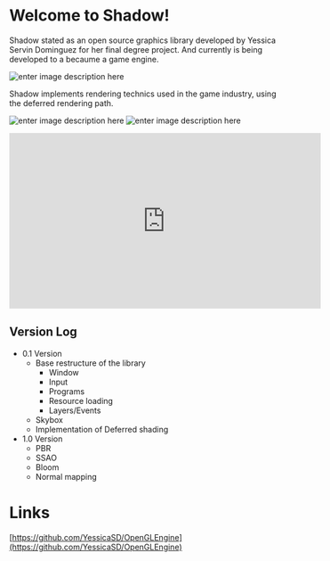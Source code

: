 # Welcome to Shadow!
Shadow stated as an open source graphics library developed by Yessica Servin Dominguez for her final degree project. And currently is being developed to a becaume a game engine.

![enter image description here](https://github.com/YessicaSD/Shadow_Engine/blob/master/docs/resources/shadowOverview.png?raw=true)

Shadow implements rendering technics used in the game industry, using the deferred rendering path.

![enter image description here](https://github.com/YessicaSD/Shadow_Engine/blob/master/docs/resources/deferredRendering.png?raw=true)
![enter image description here](https://github.com/YessicaSD/Shadow_Engine/blob/master/docs/resources/spheres.png?raw=true)

<iframe style = "text-align:center;" width="560" height="315" src="https://www.youtube.com/embed/JbLrobRbeOQ" title="YouTube video player" frameborder="0" allow="accelerometer; autoplay; clipboard-write; encrypted-media; gyroscope; picture-in-picture" allowfullscreen></iframe>


## Version Log

-   0.1 Version
    -   Base restructure of the library
        -   Window
        -   Input
        -   Programs
        -   Resource loading
        -   Layers/Events
    -   Skybox
    -   Implementation of Deferred shading
-   1.0 Version
    -   PBR
    -   SSAO
    -   Bloom
    -   Normal mapping

# Links

[https://github.com/YessicaSD/OpenGLEngine](https://github.com/YessicaSD/OpenGLEngine)
